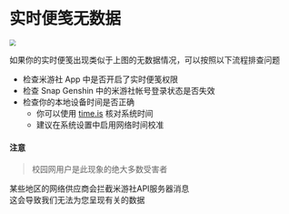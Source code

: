# 实时便笺无数据

<img src="https://img.snapgenshin.com/imgs/2022/03/0b91e902840c562e.png" style="zoom:70%;" />

如果你的实时便笺出现类似于上图的无数据情况，可以按照以下流程排查问题

- 检查米游社 App 中是否开启了实时便笺权限
- 检查 Snap Genshin 中的米游社帐号登录状态是否失效
- 检查你的本地设备时间是否正确
  - 你可以使用 [time.is](https://time.is) 核对系统时间
  - 建议在系统设置中启用网络时间校准

#### 注意

> 校园网用户是此现象的绝大多数受害者

某些地区的网络供应商会拦截米游社API服务器消息  
这会导致我们无法为您呈现有关的数据
